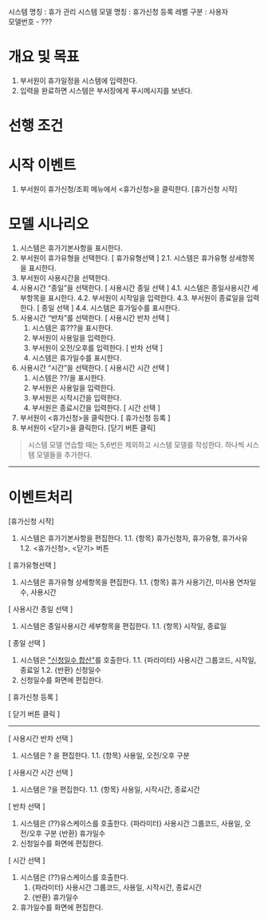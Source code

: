 시스템 명칭 : 휴가 관리 시스템
모델 명칭 : 휴가신청 등록
레벨 구분 : 사용자  
모델번호 - ???

# 개요 및 목표
1. 부서원이 휴가일정을 시스템에 입력한다.
2. 입력을 완료하면 시스템은 부서장에게 푸시메시지를 보낸다.

# 선행 조건

# 시작 이벤트
1. 부서원이 휴가신청/조회 메뉴에서 <휴가신청>을 클릭한다. [휴가신청 시작]

# 모델 시나리오
1. 시스템은 휴가기본사항을 표시한다.
2. 부서원이 휴가유형을 선택한다. [ 휴가유형선택 ]
    2.1. 시스템은 휴가유형 상세항목을 표시한다.
3. 부서원이 사용시간을 선택한다.
4. 사용시간 “종일”을 선택한다. [ 사용시간 종일 선택 ]
    4.1. 시스템은 종일사용시간 세부항목을 표시한다.
    4.2. 부서원이 시작일을 입력한다.
    4.3. 부서원이 종료일을 입력한다. [ 종일 선택 ]
    4.4. 시스템은 휴가일수를 표시한다.
5. 사용시간 “반차”를 선택한다. [ 사용시간 반차 선택 ]
    1. 시스템은 휴???을 표시한다.
    2. 부서원이 사용일을 입력한다.
    3. 부서원이 오전/오후를 입력한다. [ 반차 선택 ]
    4. 시스템은 휴가일수를 표시한다.
6. 사용시간 “시간”을 선택한다. [ 사용시간 시간 선택 ]
    1. 시스템은 ??/을 표시한다.
    2. 부서원은 사용일을 입력한다.
    3. 부서원은 시작시간을 입력한다.
    4. 부서원은 종료시간을 입력한다. [ 시간 선택 ]
7. 부서원이 <휴가신청>을 클릭한다. [ 휴가신청 등록 ]
8. 부서원이 <닫기>을 클릭한다. [닫기 버튼 클릭]
> 시스템 모델 연습할 때는 5,6번은 제외하고 시스템 모델를 작성한다.
> 하나씩 시스템 모델들을 추가한다.

---

# 이벤트처리

[휴가신청 시작]
1. 시스템은 휴가기본사항을 편집한다.
    1.1. {항목} 휴가신청자, 휴가유형, 휴가사유
    1.2. <휴가신청>, <닫기> 버튼

[ 휴가유형선택 ]
1. 시스템은 휴가유형 상세항목을 편집한다.
    1.1. {항목} 휴가 사용기간, 미사용 연차일수, 사용시간

[ 사용시간 종일 선택 ]
1. 시스템은 종일사용시간 세부항목을 편집한다.
    1.1. {항목} 시작일, 종료일

[ 종일 선택 ]
1. 시스템은 <u>"신청일수 합산"</u>를 호출한다.
    1.1. {파라미터} 사용시간 그룹코드, 시작일, 종료일
    1.2. {반환} 신청일수
2. 신청일수를 화면에 편집한다.

[ 휴가신청 등록 ]

[ 닫기 버튼 클릭 ]


---

[ 사용시간 반차 선택 ]
1. 시스템은 ? 을 편집한다.
    1.1. {항목} 사용일, 오전/오후 구분

[ 사용시간 시간 선택 ]
1. 시스템은 ?을 편집한다.
    1.1. {항목} 사용일, 시작시간, 종료시간

[ 반차 선택 ]
1. 시스템은 (??)유스케이스를 호출한다.
    {파라미터} 사용시간 그룹코드, 사용일, 오전/오후 구분
    {반환} 휴가일수
2. 신청일수를 화면에 편집한다.
    
[ 시간 선택 ]
1. 시스템은 (??)유스케이스를 호출한다.
    1. {파라미터} 사용시간 그룹코드, 사용일, 시작시간, 종료시간
    2. {반환} 휴가일수
2. 휴가일수를 화면에 편집한다.

